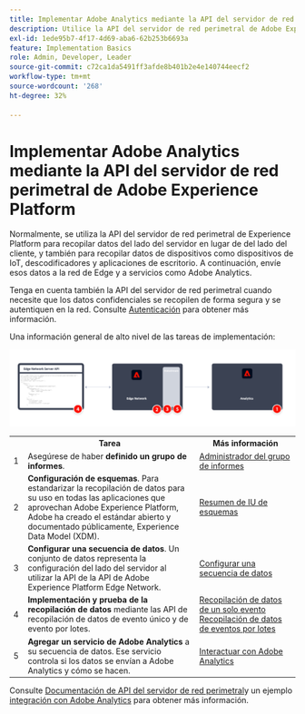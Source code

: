 ```yaml
---
title: Implementar Adobe Analytics mediante la API del servidor de red perimetral de Adobe Experience Platform
description: Utilice la API del servidor de red perimetral de Adobe Experience Platform para enviar datos a Adobe Analytics.
exl-id: 1ede95b7-4f17-4d69-aba6-62b253b6693a
feature: Implementation Basics
role: Admin, Developer, Leader
source-git-commit: c72ca1da5491ff3afde8b401b2e4e140744eecf2
workflow-type: tm+mt
source-wordcount: '268'
ht-degree: 32%

---
```


# Implementar Adobe Analytics mediante la API del servidor de red perimetral de Adobe Experience Platform

Normalmente, se utiliza la API del servidor de red perimetral de Experience Platform para recopilar datos del lado del servidor en lugar de del lado del cliente, y también para recopilar datos de dispositivos como dispositivos de IoT, descodificadores y aplicaciones de escritorio. A continuación, envíe esos datos a la red de Edge y a servicios como Adobe Analytics.

Tenga en cuenta también la API del servidor de red perimetral cuando necesite que los datos confidenciales se recopilen de forma segura y se autentiquen en la red. Consulte [Autenticación](https://experienceleague.adobe.com/docs/experience-platform/edge-network-server-api/authentication.html?lang=en) para obtener más información.

Una información general de alto nivel de las tareas de implementación:

![Adobe Analytics mediante el flujo de trabajo de extensión de Analytics](../../assets/edge-network-server-api-annotated.png)

<table style="width:100%">

<tr>
<th style="width:5%"></th><th style="width:60%"><b>Tarea</b></th><th style="width:35%"><b>Más información</b></th>
</tr>

<tr>
<td>1</td>
<td>Asegúrese de haber <b>definido un grupo de informes</b>.</td>
<td><a href="../../../admin/admin/c-manage-report-suites/report-suites-admin.md">Administrador del grupo de informes</a></td>
</tr>

<tr>
<td>2</td>
<td><b>Configuración de esquemas</b>. Para estandarizar la recopilación de datos para su uso en todas las aplicaciones que aprovechan Adobe Experience Platform, Adobe ha creado el estándar abierto y documentado públicamente, Experience Data Model (XDM).</td>
<td><a href="https://experienceleague.adobe.com/docs/experience-platform/xdm/ui/overview.html?lang=es">Resumen de IU de esquemas</a></td>
</tr>

<tr>
<td>3</td>
<td><b>Configurar una secuencia de datos</b>. Un conjunto de datos representa la configuración del lado del servidor al utilizar la API de la API de Adobe Experience Platform Edge Network.</td>
<td><a href="https://experienceleague.adobe.com/docs/experience-platform/datastreams/configure.html?lang=es">Configurar una secuencia de datos<a></td> 
</tr>

<tr>
<td>4</td>
<td><b>Implementación y prueba de la recopilación de datos</b> mediante las API de recopilación de datos de evento único y de evento por lotes.</td>
<td><a href="https://experienceleague.adobe.com/docs/experience-platform/edge-network-server-api/data-collection/interactive-data-collection.html?lang=en">Recopilación de datos de un solo evento</a><br/><a href="https://experienceleague.adobe.com/docs/experience-platform/edge-network-server-api/data-collection/non-interactive-data-collection.html?lang=en">Recopilación de datos de eventos por lotes</a>
</tr>

<td>5</td>
<td><b>Agregar un servicio de Adobe Analytics</b> a su secuencia de datos. Ese servicio controla si los datos se envían a Adobe Analytics y cómo se hacen.</td>
<td><a href="https://experienceleague.adobe.com/docs/experience-platform/edge-network-server-api/interacting-other-adobe-solutions/interacting-adobe-analytics.html?lang=ens">Interactuar con Adobe Analytics</a></td>
</tr>


</table>

Consulte [Documentación de API del servidor de red perimetral](https://experienceleague.adobe.com/docs/experience-platform/edge-network-server-api/overview.html?lang=es)y un ejemplo [integración con Adobe Analytics](https://experienceleague.adobe.com/docs/experience-platform/edge-network-server-api/interacting-other-adobe-solutions/interacting-adobe-analytics.html?lang=es) para obtener más información.

